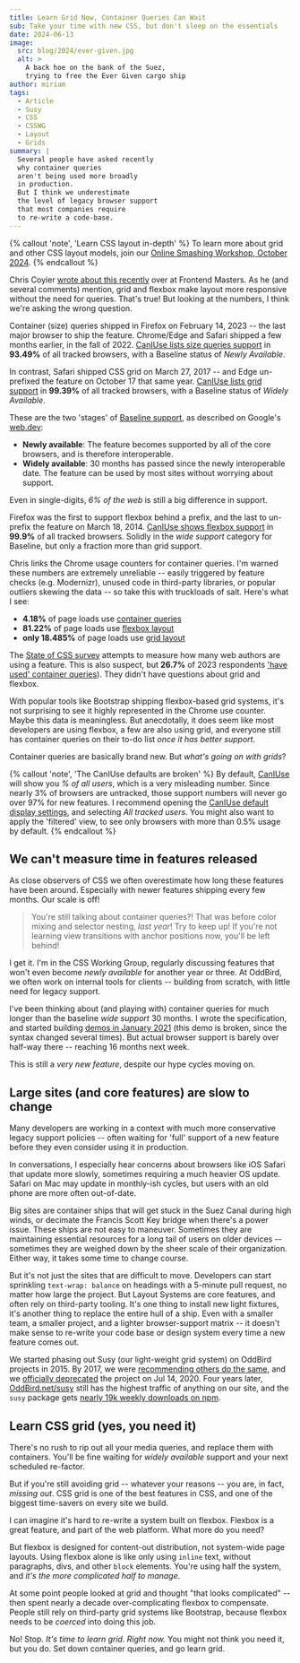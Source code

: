 ```yaml
---
title: Learn Grid Now, Container Queries Can Wait
sub: Take your time with new CSS, but don't sleep on the essentials
date: 2024-06-13
image:
  src: blog/2024/ever-given.jpg
  alt: >
    A back hoe on the bank of the Suez,
    trying to free the Ever Given cargo ship
author: miriam
tags:
  - Article
  - Susy
  - CSS
  - CSSWG
  - Layout
  - Grids
summary: |
  Several people have asked recently
  why container queries
  aren't being used more broadly
  in production.
  But I think we underestimate
  the level of legacy browser support
  that most companies require
  to re-write a code-base.
---
```


{% callout 'note', 'Learn CSS layout in-depth' %}
To learn more about grid
and other CSS layout models,
join our
[Online Smashing Workshop, October 2024](https://smashingconf.com/online-workshops/workshops/modern-css-miriam-suzanne).
{% endcallout %}

Chris Coyier
[wrote about this recently](https://frontendmasters.com/blog/weve-got-container-queries-now-but-are-we-actually-using-them/)
over at Frontend Masters.
As he (and several comments) mention,
grid and flexbox make
layout more responsive without
the need for queries.
That's true!
But looking at the numbers,
I think we're asking the wrong question.

Container (size) queries
shipped in Firefox on February 14, 2023 --
the last major browser to ship the feature.
Chrome/Edge and Safari shipped
a few months earlier,
in the fall of 2022.
[CanIUse lists size queries support](https://caniuse.com/css-container-queries)
in **93.49%** of all tracked browsers,
with a Baseline status of
_Newly Available_.

In contrast,
Safari shipped CSS grid on March 27, 2017 --
and Edge un-prefixed the feature
on October 17 that same year.
[CanIUse lists grid support](https://caniuse.com/css-grid)
in **99.39%** of all tracked browsers,
with a Baseline status of
_Widely Available_.

These are the two 'stages'
of [Baseline support](https://web.dev/baseline/),
as described on Google's [web.dev](https://web.dev/):

- **Newly available**:
  The feature becomes supported
  by all of the core browsers,
  and is therefore interoperable.
- **Widely available**:
  30 months has passed
  since the newly interoperable date.
  The feature can be used by most sites
  without worrying about support.

Even in single-digits,
_6% of the web_
is still a big difference
in support.

Firefox was the first to support
flexbox behind a prefix,
and the last to un-prefix the feature
on March 18, 2014.
[CanIUse shows flexbox support](https://caniuse.com/flexbox)
in **99.9%** of all tracked browsers.
Solidly in the _wide support_ category
for Baseline,
but only a fraction more
than grid support.

Chris links the Chrome usage counters
for container queries.
I'm warned these numbers are extremely unreliable --
easily triggered by feature checks (e.g. Modernizr),
unused code in third-party libraries,
or popular outliers skewing the data --
so take this with truckloads of salt.
Here's what I see:

- **4.18%** of page loads use
  [container queries](https://chromestatus.com/metrics/css/timeline/popularity/699)
- **81.22%** of page loads use
  [flexbox layout](https://chromestatus.com/metrics/feature/timeline/popularity/1692)
- **only 18.485%** of page loads use
  [grid layout](https://chromestatus.com/metrics/feature/timeline/popularity/1693)

The [State of CSS survey](https://2023.stateofcss.com/)
attempts to measure
how many web authors are using a feature.
This is also suspect, but
**26.7%** of 2023 respondents
['have used' container queries](https://2023.stateofcss.com/en-US/features/layout/#at_container)).
They didn't have questions
about grid and flexbox.

With popular tools like Bootstrap
shipping flexbox-based grid systems,
it's not surprising
to see it highly represented
in the Chrome use counter.
Maybe this data is meaningless.
But anecdotally,
it does seem like most developers are using flexbox,
a few are also using grid,
and everyone still has container queries
on their to-do list
_once it has better support_.

Container queries are basically brand new.
But _what's going on with grids_?

{% callout 'note', 'The CanIUse defaults are broken' %}
  By default,
  [CanIUse](https://caniuse.com/) will show you
  _% of all users_,
  which is a very misleading number.
  Since nearly 3% of browsers are untracked,
  those support numbers will never go over 97% for new features.
  I recommend opening the
  [CanIUse default display settings](https://caniuse.com/ciu/settings#display),
  and selecting _All tracked users_.
  You might also want to apply the 'filtered' view,
  to see only browsers with more than
  0.5% usage by default.
{% endcallout %}

## We can't measure time in features released

As close observers of CSS
we often overestimate how long
these features have been around.
Especially with newer features
shipping every few months.
Our scale is off!

> You're still talking about container queries?!
> That was before
> color mixing and selector nesting, _last year_!
> Try to keep up!
> If you're not learning
> view transitions with anchor positions now,
> you'll be left behind!

I get it.
I'm in the CSS Working Group,
regularly discussing features
that won't even become _newly available_
for another year or three.
At OddBird,
we often work on internal tools for clients --
building from scratch,
with little need for legacy support.

I've been thinking about
(and playing with)
container queries
for much longer than the
baseline _wide support_ 30 months.
I wrote the specification,
and started building
[demos in January 2021](https://codepen.io/miriamsuzanne/details/NWRJpQo)
(this demo is broken,
since the syntax changed several times).
But actual browser support
is barely over half-way there --
reaching 16 months next week.

This is still a _very new feature_,
despite our hype cycles moving on.

## Large sites (and core features) are slow to change

Many developers are working in a context
with much more conservative legacy support policies --
often waiting for 'full' support of a new feature
before they even consider using it in production.

In conversations,
I especially hear concerns
about browsers like iOS Safari
that update more slowly,
sometimes requiring a much heavier OS update.
Safari on Mac may update in monthly-ish cycles,
but users with an old phone
are more often out-of-date.

Big sites are container ships
that will get stuck in the Suez Canal
during high winds,
or decimate the Francis Scott Key bridge
when there's a power issue.
These ships are not easy to maneuver.
Sometimes they are maintaining essential resources
for a long tail of users on older devices --
sometimes they are weighed down
by the sheer scale of their organization.
Either way,
it takes some time to change course.

But it's not just the sites
that are difficult to move.
Developers can start sprinkling
`text-wrap: balance` on headings
with a 5-minute pull request,
no matter how large the project.
But Layout Systems are core features,
and often rely on third-party tooling.
It's one thing to install new light fixtures,
it's another thing to replace
the entire hull of a ship.
Even with a smaller team,
a smaller project,
and a lighter browser-support matrix --
it doesn't make sense to re-write your code base
or design system
every time a new feature comes out.

We started phasing out Susy
(our light-weight grid system)
on OddBird projects in 2015.
By 2017,
we were
[recommending others do the same](http://localhost:8080/talks/no-grid-system/),
and we
[officially deprecated](https://github.com/oddbird/susy/commit/018b5c638ec0726d172af96828e6f1712682283b)
the project
on Jul 14, 2020.
Four years later,
[OddBird.net/susy](/susy/)
still has the highest traffic of anything on our site,
and the `susy` package gets
[nearly 19k weekly downloads on npm](https://www.npmjs.com/package/susy).

## Learn CSS grid (yes, you need it)

There's no rush to rip out
all your media queries,
and replace them with containers.
You'll be fine waiting for
_widely available_ support
and your next scheduled re-factor.

But if you're still avoiding grid --
whatever your reasons --
you are, in fact, _missing out_.
CSS grid is one of the best features in CSS,
and one of the biggest time-savers
on every site we build.

I can imagine
it's hard to re-write
a system built on flexbox.
Flexbox is a great feature,
and part of the web platform.
What more do you need?

But flexbox is designed for
content-out distribution,
not system-wide page layouts.
Using flexbox alone
is like only using `inline` text,
without paragraphs, divs, and other `block` elements.
You're using half the system,
and _it's the more complicated half to manage_.

At some point
people looked at grid and thought
"that looks complicated" --
then spent nearly a decade
over-complicating flexbox to compensate.
People still rely on third-party grid systems
like Bootstrap,
because flexbox needs to be _coerced_
into doing this job.

No!
Stop.
_It's time to learn grid. Right now._
You might not think you need it,
but you do.
Set down container queries,
and go learn grid.
